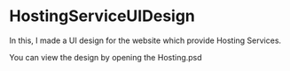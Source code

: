 # HostingServiceUIDesign
In this, I made a UI design for the website which provide Hosting Services.

You can view the design by opening the Hosting.psd
